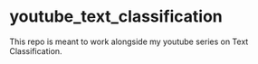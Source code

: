 # youtube_text_classification
This repo is meant to work alongside my youtube series on Text Classification.
